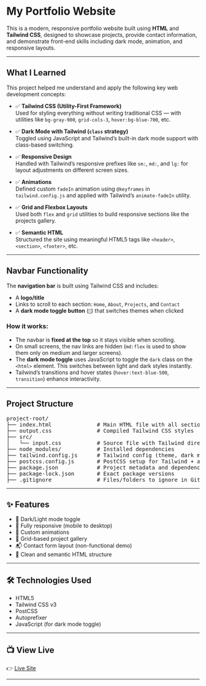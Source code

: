 # My Portfolio Website

This is a modern, responsive portfolio website built using **HTML** and **Tailwind CSS**, designed to showcase projects, provide contact information, and demonstrate front-end skills including dark mode, animation, and responsive layouts.

---

## What I Learned

This project helped me understand and apply the following key web development concepts:

- ✅ **Tailwind CSS (Utility-First Framework)**  
  Used for styling everything without writing traditional CSS — with utilities like `bg-gray-900`, `grid-cols-3`, `hover:bg-blue-700`, etc.

- ✅ **Dark Mode with Tailwind (`class` strategy)**  
  Toggled using JavaScript and Tailwind’s built-in dark mode support with class-based switching.

- ✅ **Responsive Design**  
  Handled with Tailwind’s responsive prefixes like `sm:`, `md:`, and `lg:` for layout adjustments on different screen sizes.

- ✅ **Animations**  
  Defined custom `fadeIn` animation using `@keyframes` in `tailwind.config.js` and applied with Tailwind’s `animate-fadeIn` utility.

- ✅ **Grid and Flexbox Layouts**  
  Used both `flex` and `grid` utilities to build responsive sections like the projects gallery.

- ✅ **Semantic HTML**  
  Structured the site using meaningful HTML5 tags like `<header>`, `<section>`, `<footer>`, etc.

---

## Navbar Functionality

The **navigation bar** is built using Tailwind CSS and includes:

- A **logo/title**
- Links to scroll to each section: `Home`, `About`, `Projects`, and `Contact`
- A **dark mode toggle button** (`🌙`) that switches themes when clicked

### How it works:

- The navbar is **fixed at the top** so it stays visible when scrolling.
- On small screens, the nav links are hidden (`md:flex` is used to show them only on medium and larger screens).
- The **dark mode toggle** uses JavaScript to toggle the `dark` class on the `<html>` element. This switches between light and dark styles instantly.
- Tailwind’s transitions and hover states (`hover:text-blue-500`, `transition`) enhance interactivity.

---

## Project Structure

<pre>
project-root/
├── index.html              # Main HTML file with all sections
├── output.css              # Compiled Tailwind CSS styles
├── src/
│   └── input.css           # Source file with Tailwind directives
├── node_modules/           # Installed dependencies
├── tailwind.config.js      # Tailwind config (theme, dark mode, animations)
├── postcss.config.js       # PostCSS setup for Tailwind + autoprefixer
├── package.json            # Project metadata and dependencies
├── package-lock.json       # Exact package versions
├── .gitignore              # Files/folders to ignore in Git
</pre>

---

## ✨ Features

- 🔄 Dark/Light mode toggle
- 📱 Fully responsive (mobile to desktop)
- 🎨 Custom animations
- 🧩 Grid-based project gallery
- 📬 Contact form layout (non-functional demo)
- 🧠 Clean and semantic HTML structure

---

## 🛠 Technologies Used

- HTML5
- Tailwind CSS v3
- PostCSS
- Autoprefixer
- JavaScript (for dark mode toggle)

---

## 📺 View Live

👉 [Live Site](https://portfolio-iota-rust-dlupqfbc1u.vercel.app/)

---
